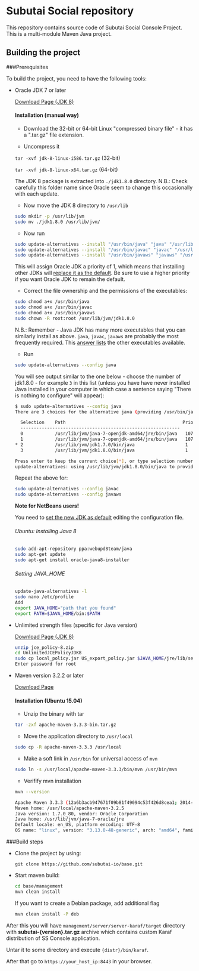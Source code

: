 # Subutai Social repository

This repository contains source code of Subutai Social Console Project.
This is a multi-module Maven Java project.

## Building the project

###Prerequisites

To build the project, you need to have the following tools:

- Oracle JDK 7 or later

  [Download Page (JDK 8)](http://www.oracle.com/technetwork/java/javase/downloads/jdk8-downloads-2133151.html)
  
  #### Installation (manual way)
   - Download the 32-bit or 64-bit Linux "compressed binary file" - it has a ".tar.gz" file extension.

   - Uncompress it

    `tar -xvf jdk-8-linux-i586.tar.gz`   (32-bit)

    `tar -xvf jdk-8-linux-x64.tar.gz`   (64-bit)

   The JDK 8 package is extracted into `./jdk1.8.0` directory. N.B.: Check carefully this folder name since Oracle seem to    change this occasionally with each update.

   - Now move the JDK 8 directory to `/usr/lib`

    ```bash
    sudo mkdir -p /usr/lib/jvm
    sudo mv ./jdk1.8.0 /usr/lib/jvm/
    ```

   - Now run

    ```bash
    sudo update-alternatives --install "/usr/bin/java" "java" "/usr/lib/jvm/jdk1.8.0/bin/java" 1
    sudo update-alternatives --install "/usr/bin/javac" "javac" "/usr/lib/jvm/jdk1.8.0/bin/javac" 1
    sudo update-alternatives --install "/usr/bin/javaws" "javaws" "/usr/lib/jvm/jdk1.8.0/bin/javaws" 1
    ```

   This will assign Oracle JDK a priority of 1, which means that installing other JDKs will [replace it as the default](http://askubuntu.com/q/344059/23678). Be sure to use a higher priority if you want Oracle JDK to remain the default.

   - Correct the file ownership and the permissions of the executables:

   ```bash
   sudo chmod a+x /usr/bin/java
   sudo chmod a+x /usr/bin/javac
   sudo chmod a+x /usr/bin/javaws
   sudo chown -R root:root /usr/lib/jvm/jdk1.8.0
   ```

   N.B.: Remember - Java JDK has many more executables that you can similarly install as above. `java`, `javac`, `javaws` are probably the most frequently required. This [answer lists](http://askubuntu.com/a/68227/14356) the other executables available.

   - Run

   ```bash
   sudo update-alternatives --config java
   ```

   You will see output similar to the one below - choose the number of jdk1.8.0 - for example `3` in this list (unless you have have never installed Java installed in your computer in which case a sentence saying "There is nothing to configure" will appear):
   
   ```bash
   $ sudo update-alternatives --config java
   There are 3 choices for the alternative java (providing /usr/bin/java).

     Selection    Path                                            Priority   Status
     ------------------------------------------------------------
     0            /usr/lib/jvm/java-7-openjdk-amd64/jre/bin/java   1071      auto mode
     1            /usr/lib/jvm/java-7-openjdk-amd64/jre/bin/java   1071      manual mode
   * 2            /usr/lib/jvm/jdk1.7.0/bin/java                   1         manual mode
     3            /usr/lib/jvm/jdk1.8.0/bin/java                   1         manual mode

   Press enter to keep the current choice[*], or type selection number: 3
   update-alternatives: using /usr/lib/jvm/jdk1.8.0/bin/java to provide /usr/bin/java (java) in manual mode
   ```
   
   Repeat the above for:
   
   ```bash
   sudo update-alternatives --config javac
   sudo update-alternatives --config javaws
   ```
   __Note for NetBeans users!__

   You need to [set the new JDK as default](http://stackoverflow.com/questions/2809366/changing-java-platform-on-which-netbeans-runs/2809447#2809447) editing the configuration file.

  ###### Ubuntu: Installing Java 8
  ```bash
  sudo add-apt-repository ppa:webupd8team/java
  sudo apt-get update
  sudo apt-get install oracle-java8-installer
  ```

  ###### Setting JAVA_HOME
  ```bash
  update-java-alternatives -l
  sudo nano /etc/profile
  Add
  export JAVA_HOME="path that you found"
  export PATH=$JAVA_HOME/bin:$PATH
  ```
- Unlimited strength files (specific for Java version)

  [Download Page (JDK 8)](http://www.oracle.com/technetwork/java/javase/downloads/jce8-download-2133166.html)
  
  ```bash
  unzip jce_policy-8.zip
  cd UnlimitedJCEPolicyJDK8
  sudo cp local_policy.jar US_export_policy.jar $JAVA_HOME/jre/lib/security
  Enter password for root
  ```
  
- Maven version 3.2.2 or later

  [Download Page](https://maven.apache.org/download.cgi)
  
  #### Installation (Ubuntu 15.04)
  
  - Unzip the binary with tar
  
  ```bash
  tar -zxf apache-maven-3.3.3-bin.tar.gz
  ```
  
  - Move the application directory to `/usr/local`
  
  ```bash
  sudo cp -R apache-maven-3.3.3 /usr/local
  ```

  - Make a soft link in `/usr/bin` for universal access of `mvn`
  
  ```bash
  sudo ln -s /usr/local/apache-maven-3.3.3/bin/mvn /usr/bin/mvn
  ```
  
  - Verifify mvn installation
  
  ```bash
  mvn --version
  
  Apache Maven 3.3.3 (12a6b3acb947671f09b81f49094c53f426d8cea1; 2014-12-14T17:29:23+00:00)
  Maven home: /usr/local/apache-maven-3.2.5
  Java version: 1.7.0_80, vendor: Oracle Corporation
  Java home: /usr/lib/jvm/java-7-oracle/jre
  Default locale: en_US, platform encoding: UTF-8
  OS name: "linux", version: "3.13.0-48-generic", arch: "amd64", family: "unix"
  ```

###Build steps

- Clone the project by using:

    `git clone https://github.com/subutai-io/base.git`

- Start maven build:

    ```bash
    cd base/management
    mvn clean install
    ```
  If you want to create a Debian package, add additional flag
  
    ```bash
  mvn clean install -P deb
    ```

After this you will have `management/server/server-karaf/target` directory with **subutai-{version}.tar.gz** archive
which contains custom Karaf distribution of SS Console application.

Untar it to some directory and execute `{distr}/bin/karaf`.

After that go to `https://your_host_ip:8443` in your browser.
